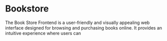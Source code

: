 # Bookstore
The Book Store Frontend is a user-friendly and visually appealing web interface designed for browsing and purchasing books online. It provides an intuitive experience where users can

